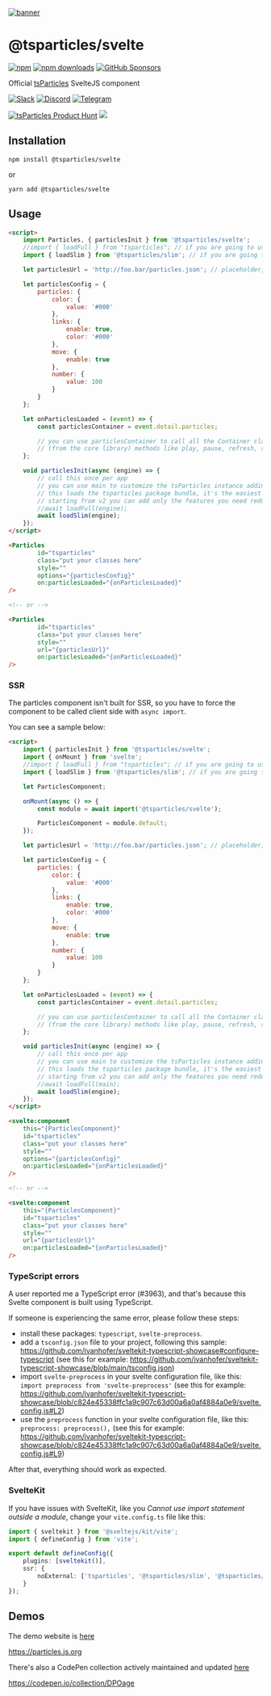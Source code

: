 [![banner](https://particles.js.org/images/banner3.png)](https://particles.js.org)

# @tsparticles/svelte

[![npm](https://img.shields.io/npm/v/@tsparticles/svelte)](https://www.npmjs.com/package/@tsparticles/svelte) [![npm downloads](https://img.shields.io/npm/dm/@tsparticles/svelte)](https://www.npmjs.com/package/@tsparticles/svelte) [![GitHub Sponsors](https://img.shields.io/github/sponsors/matteobruni)](https://github.com/sponsors/matteobruni)

Official [tsParticles](https://github.com/matteobruni/tsparticles) SvelteJS component

[![Slack](https://particles.js.org/images/slack.png)](https://join.slack.com/t/tsparticles/shared_invite/enQtOTcxNTQxNjQ4NzkxLWE2MTZhZWExMWRmOWI5MTMxNjczOGE1Yjk0MjViYjdkYTUzODM3OTc5MGQ5MjFlODc4MzE0N2Q1OWQxZDc1YzI) [![Discord](https://particles.js.org/images/discord.png)](https://discord.gg/hACwv45Hme) [![Telegram](https://particles.js.org/images/telegram.png)](https://t.me/tsparticles)

[![tsParticles Product Hunt](https://api.producthunt.com/widgets/embed-image/v1/featured.svg?post_id=186113&theme=light)](https://www.producthunt.com/posts/tsparticles?utm_source=badge-featured&utm_medium=badge&utm_souce=badge-tsparticles") <a href="https://www.buymeacoffee.com/matteobruni"><img src="https://img.buymeacoffee.com/button-api/?text=Buy me a beer&emoji=🍺&slug=matteobruni&button_colour=5F7FFF&font_colour=ffffff&font_family=Arial&outline_colour=000000&coffee_colour=FFDD00"></a>

## Installation

```shell
npm install @tsparticles/svelte
```

or

```shell
yarn add @tsparticles/svelte
```

## Usage

```html
<script>
    import Particles, { particlesInit } from '@tsparticles/svelte';
    //import { loadFull } from "tsparticles"; // if you are going to use `loadFull`, install the "tsparticles" package too.
    import { loadSlim } from '@tsparticles/slim'; // if you are going to use `loadSlim`, install the "@tsparticles/slim" package too.

    let particlesUrl = 'http://foo.bar/particles.json'; // placeholder, replace it with a real url

    let particlesConfig = {
        particles: {
            color: {
                value: '#000'
            },
            links: {
                enable: true,
                color: '#000'
            },
            move: {
                enable: true
            },
            number: {
                value: 100
            }
        }
    };

    let onParticlesLoaded = (event) => {
        const particlesContainer = event.detail.particles;

        // you can use particlesContainer to call all the Container class
        // (from the core library) methods like play, pause, refresh, start, stop
    };

    void particlesInit(async (engine) => {
        // call this once per app
        // you can use main to customize the tsParticles instance adding presets or custom shapes
        // this loads the tsparticles package bundle, it's the easiest method for getting everything ready
        // starting from v2 you can add only the features you need reducing the bundle size
        //await loadFull(engine);
        await loadSlim(engine);
    });
</script>

<Particles
        id="tsparticles"
        class="put your classes here"
        style=""
        options="{particlesConfig}"
        on:particlesLoaded="{onParticlesLoaded}"
/>

<!-- or -->

<Particles
        id="tsparticles"
        class="put your classes here"
        style=""
        url="{particlesUrl}"
        on:particlesLoaded="{onParticlesLoaded}"
/>
```

### SSR

The particles component isn't built for SSR, so you have to force the component to be called client side
with `async import`.

You can see a sample below:

```html
<script>
	import { particlesInit } from '@tsparticles/svelte';
	import { onMount } from 'svelte';
	//import { loadFull } from "tsparticles"; // if you are going to use `loadFull`, install the "tsparticles" package too.
	import { loadSlim } from '@tsparticles/slim'; // if you are going to use `loadSlim`, install the "@tsparticles/slim" package too.

	let ParticlesComponent;

	onMount(async () => {
		const module = await import('@tsparticles/svelte');

		ParticlesComponent = module.default;
	});

	let particlesUrl = 'http://foo.bar/particles.json'; // placeholder, replace it with a real url

	let particlesConfig = {
		particles: {
			color: {
				value: '#000'
			},
			links: {
				enable: true,
				color: '#000'
			},
			move: {
				enable: true
			},
			number: {
				value: 100
			}
		}
	};

	let onParticlesLoaded = (event) => {
		const particlesContainer = event.detail.particles;

		// you can use particlesContainer to call all the Container class
		// (from the core library) methods like play, pause, refresh, start, stop
	};

	void particlesInit(async (engine) => {
		// call this once per app
		// you can use main to customize the tsParticles instance adding presets or custom shapes
		// this loads the tsparticles package bundle, it's the easiest method for getting everything ready
		// starting from v2 you can add only the features you need reducing the bundle size
		//await loadFull(main);
		await loadSlim(engine);
	});
</script>

<svelte:component
	this="{ParticlesComponent}"
	id="tsparticles"
	class="put your classes here"
	style=""
	options="{particlesConfig}"
	on:particlesLoaded="{onParticlesLoaded}"
/>

<!-- or -->

<svelte:component
	this="{ParticlesComponent}"
	id="tsparticles"
	class="put your classes here"
	style=""
	url="{particlesUrl}"
	on:particlesLoaded="{onParticlesLoaded}"
/>
```

### TypeScript errors

A user reported me a TypeScript error (#3963), and that's because this Svelte component is built using TypeScript.

If someone is experiencing the same error, please follow these steps:

- install these packages: `typescript`, `svelte-preprocess`.
- add a `tsconfig.json` file to your project, following this sample: <https://github.com/ivanhofer/sveltekit-typescript-showcase#configure-typescript> (see this for example: <https://github.com/ivanhofer/sveltekit-typescript-showcase/blob/main/tsconfig.json>)
- import `svelte-preprocess` in your svelte configuration file, like this: `import preprocess from 'svelte-preprocess'` (see this for example: <https://github.com/ivanhofer/sveltekit-typescript-showcase/blob/c824e45338ffc1a9c907c63d00a6a0af4884a0e9/svelte.config.js#L2>)
- use the `preprocess` function in your svelte configuration file, like this: `preprocess: preprocess(),` (see this for example: <https://github.com/ivanhofer/sveltekit-typescript-showcase/blob/c824e45338ffc1a9c907c63d00a6a0af4884a0e9/svelte.config.js#L9>)

After that, everything should work as expected.

### SvelteKit

If you have issues with SvelteKit, like you _Cannot use import statement outside a module_, change your `vite.config.ts` file like this:

```ts
import { sveltekit } from '@sveltejs/kit/vite';
import { defineConfig } from 'vite';

export default defineConfig({
    plugins: [sveltekit()],
    ssr: {
        noExternal: ['tsparticles', '@tsparticles/slim', '@tsparticles/engine', '@tsparticles/svelte'] // add all tsparticles libraries here, they're not made for SSR, they're client only
    }
});
```

## Demos

The demo website is [here](https://particles.js.org)

<https://particles.js.org>

There's also a CodePen collection actively maintained and updated [here](https://codepen.io/collection/DPOage)

<https://codepen.io/collection/DPOage>
